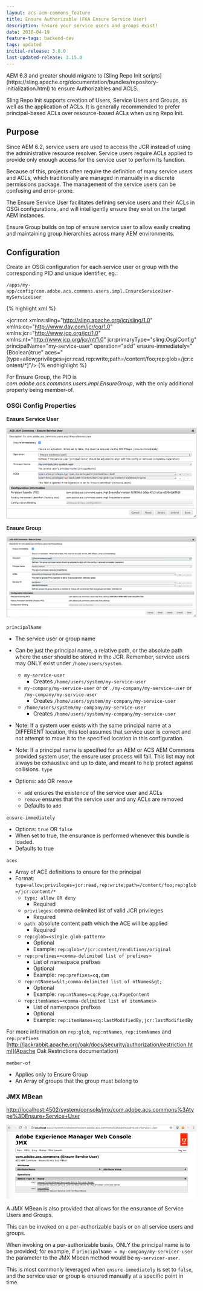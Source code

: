 ```yaml
---
layout: acs-aem-commons_feature
title: Ensure Authorizable (FKA Ensure Service User)
description: Ensure your service users and groups exist!
date: 2018-04-19
feature-tags: backend-dev 
tags: updated
initial-release: 3.8.0
last-updated-release: 3.15.0
---
```



<div class="banner banner--notice">
AEM 6.3 and greater should migrate to [Sling Repo Init scripts](https://sling.apache.org/documentation/bundles/repository-initialization.html) to ensure Authorizables and ACLS.

Sling Repo Init supports creation of Users, Service Users and Groups, as well as the application of ACLs. It is generally recommended to prefer principal-based ACLs over resource-based ACLs when using Repo Init.
</div>    

## Purpose

Since AEM 6.2, service users are used to access the JCR instead of using the administrative resource resolver. Service users require ACLs applied to provide only enough access for the service user to perform its function.

Because of this, projects often require the definition of many service users and ACLs, which traditionally are managed in manually in a discrete permissions package. The management of the service users can be confusing and error-prone.

The Ensure Service User facilitates defining service users and their ACLs in OSGi configurations, and will intelligently ensure they exist on the target AEM instances.

Ensure Group builds on top of ensure service user to allow easily creating and maintaining group hierarchies across many AEM environments.

## Configuration

Create an OSGi configuration for each service user or group with the corresponding PID and unique identifier, eg.:

    /apps/my-app/config/com.adobe.acs.commons.users.impl.EnsureServiceUser-myServiceUser

{% highlight xml %}
<?xml version="1.0" encoding="UTF-8"?>
<jcr:root xmlns:sling="http://sling.apache.org/jcr/sling/1.0" xmlns:cq="http://www.day.com/jcr/cq/1.0"
    xmlns:jcr="http://www.jcp.org/jcr/1.0" xmlns:nt="http://www.jcp.org/jcr/nt/1.0"
    jcr:primaryType="sling:OsgiConfig"
    principalName="my-service-user"
    operation="add"
    ensure-immediately="{Boolean}true"
    aces="[type=allow;privileges=jcr:read\,rep:write;path=/content/foo;rep:glob=/jcr:content/*]"/>
{% endhighlight %}

For Ensure Group, the PID is _com.adobe.acs.commons.users.impl.EnsureGroup_, with the only additional property being member-of.

### OSGi Config Properties

**Ensure Service User**

![Ensure Service User - OSGi Config](images/osgi-config.png)

**Ensure Group**

![Ensure Group - OSGi Config](images/osgi-config-group.png)

`principalName`

* The service user or group name
* Can be just the principal name, a relative path, or the absolute path where the user should be stored in the JCR. Remember, service users may ONLY exist under `/home/users/system`.
    * `my-service-user`
      * Creates `/home/users/system/my-service-user`
    * `my-company/my-service-user` or  or `./my-company/my-service-user` or `/my-company/my-service-user`
      * Creates `/home/users/system/my-company/my-service-user`
    * `/home/users/system/my-company/my-service-user`
      * Creates `/home/users/system/my-company/my-service-user`
* Note: If a system user exists with the same principal name at a DIFFERENT location, this tool assumes that service user is correct and not attempt to move it to the specified location in this configuration. 
* Note: If a principal name is specified for an AEM or ACS AEM Commons provided system user, the ensure user process will fail. This list may not always be exhaustive and up to date, and meant to help protect against collisions. 
`type`

* Options: `add` OR `remove`
  * `add` ensures the existence of the service user and ACLs
  * `remove` ensures that the service user and any ACLs are removed
  * Defaults to `add`

`ensure-immediately`

* Options: `true` OR `false`
* When set to true, the ensurance is performed whenever this bundle is loaded.
* Defaults to true

`aces`

* Array of ACE definitions to ensure for the principal
* Format: `type=allow;privileges=jcr:read,rep:write;path=/content/foo;rep:glob=/jcr:content/*`
  * `type: allow OR deny` 
    * Required
  * `privileges`: comma delimited list of valid JCR privileges
    * Required
  * `path`: absolute content path which the ACE will be applied
    * Required
  * `rep:glob=<single glob-pattern>`
    * Optional
    * Example: `rep:glob=*/jcr:content/renditions/original`
  * `rep:prefixes=<comma-delimited list of prefixes>`
    * List of namespace prefixes
    * Optional
    * Example: `rep:prefixes=cq,dam`
  * `rep:ntNames=&lt;comma-delimited list of ntNames&gt;`
    * Optional
    * Example: `rep:ntNames=cq:Page,cq:PageContent`
  * `rep:itemNames=<comma-delimited list of itemNames>`
    * List of namespace prefixes
    * Optional
    * Example: `rep:itemNames=cq:lastModifiedBy,jcr:lastModifiedBy`
    
For more information on `rep:glob`, `rep:ntNames`, `rep:itemNames` and `rep:prefixes` [http://jackrabbit.apache.org/oak/docs/security/authorization/restriction.html](Apache Oak Restrictions documentation)

`member-of`

* Applies only to Ensure Group 
* An Array of groups that the group must belong to

### JMX MBean

[http://localhost:4502/system/console/jmx/com.adobe.acs.commons%3Atype%3DEnsure+Service+User](http://localhost:4502/system/console/jmx/com.adobe.acs.commons%3Atype%3DEnsure+Service+User)

![Ensure Service User - JMX Operations](images/jmx.png)

A JMX MBean is also provided that allows for the ensurance of Service Users and Groups. 

This can be invoked on a per-authorizable basis or on all service users and groups.

When invoking on a per-authorizable basis, ONLY the principal name is to be provided; for example, if `principalName = my-company/my-servicer-user` the parameter to the JMX Mbean method would be `my-servicer-user`. 

This is most commonly leveraged when `ensure-immediately` is set to `false`, and the service user or group is ensured manually at a specific point in time. 
